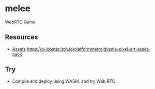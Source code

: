 # melee
WebRTC Game


## Resources
- [Assets](https://elthen.itch.io/)
https://o-lobster.itch.io/platformmetroidvania-pixel-art-asset-pack


## Try
- Compile and deploy using WASM, and try Web RTC